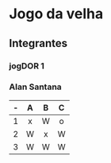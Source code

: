 # Jogo da velha
## Integrantes
### jogDOR 1
### Alan Santana

| -  |  A     | B     | C     |
| -- | :---:  | :---: | :---: |
| 1  | x      | W     | o     |
| 2  | W      | x     | W     |
| 3  | W      | W     | W     |